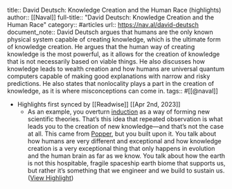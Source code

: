 title:: David Deutsch: Knowledge Creation and the Human Race (highlights)
author:: [[Naval]]
full-title:: "David Deutsch: Knowledge Creation and the Human Race"
category:: #articles
url:: https://nav.al/david-deutsch
document_note:: David Deutsch argues that humans are the only known physical system capable of creating knowledge, which is the ultimate form of knowledge creation. He argues that the human way of creating knowledge is the most powerful, as it allows for the creation of knowledge that is not necessarily based on viable things. He also discusses how knowledge leads to wealth creation and how humans are universal quantum computers capable of making good explanations with narrow and risky predictions. He also states that nonlocality plays a part in the creation of knowledge, as it is where misconceptions can come in.
tags:: #[[@naval]]

- Highlights first synced by [[Readwise]] [[Apr 2nd, 2023]]
	- As an example, you overturn [induction](https://en.wikipedia.org/wiki/Inductive_reasoning) as a way of forming new scientific theories. That’s this idea that repeated observation is what leads you to the creation of new knowledge—and that’s not the case at all. This came from [Popper](https://en.wikipedia.org/wiki/Karl_Popper), but you built upon it. You talk about how humans are very different and exceptional and how knowledge creation is a very exceptional thing that only happens in evolution and the human brain as far as we know. You talk about how the earth is not this hospitable, fragile spaceship earth biome that supports us, but rather it’s something that we engineer and we build to sustain us. ([View Highlight](https://read.readwise.io/read/01gx0qthqw0dkrt9b0adq15ha8))